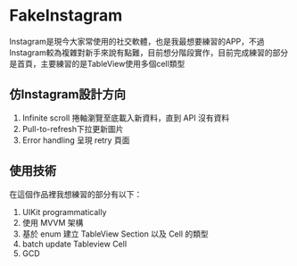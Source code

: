 # FakeInstagram

Instagram是現今大家常使用的社交軟體，也是我最想要練習的APP，不過Instagram較為複雜對新手來說有點難，目前想分階段實作，目前完成練習的部分是首頁，主要練習的是TableView使用多個cell類型

## 仿Instagram設計方向

1. Infinite scroll 捲軸瀏覽至底載入新資料，直到 API 沒有資料
2. Pull-to-refresh下拉更新圖片
3. Error handling 呈現 retry 頁面

## 使用技術

在這個作品裡我想練習的部分有以下：

1. UIKit programmatically
2. 使用 MVVM 架構
3. 基於 enum 建立 TableView Section 以及 Cell 的類型
4. batch update Tableview Cell
5. GCD
